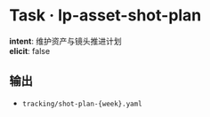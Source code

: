 # Task · lp-asset-shot-plan

**intent**: 维护资产与镜头推进计划  
**elicit**: false

## 输出

- `tracking/shot-plan-{week}.yaml`

